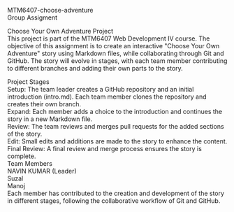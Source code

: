 MTM6407-choose-adventure        
Group Assigment

Choose Your Own Adventure Project        
This project is part of the MTM6407 Web Development IV course. The objective of this assignment is to create an interactive "Choose Your Own Adventure" story using Markdown files, while collaborating through Git and GitHub. The story will evolve in stages, with each team member contributing to different branches and adding their own parts to the story.        

Project Stages        
Setup: The team leader creates a GitHub repository and an initial introduction (intro.md). Each team member clones the repository and creates their own branch.        
Expand: Each member adds a choice to the introduction and continues the story in a new Markdown file.        
Review: The team reviews and merges pull requests for the added sections of the story.        
Edit: Small edits and additions are made to the story to enhance the content.        
Final Review: A final review and merge process ensures the story is complete.        
Team Members        
NAVIN KUMAR (Leader)        
Suzal        
Manoj        
Each member has contributed to the creation and development of the story in different stages, following the collaborative workflow of Git and GitHub.        
